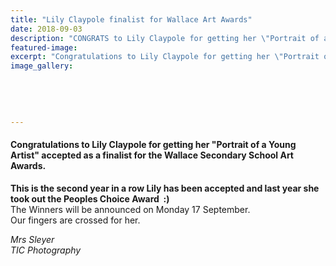 ```yaml
---
title: "Lily Claypole finalist for Wallace Art Awards"
date: 2018-09-03
description: "CONGRATS to Lily Claypole for getting her \"Portrait of a Young Artist\" accepted as a finalist for the Wallace SS Art Awards..."
featured-image: 
excerpt: "Congratulations to Lily Claypole for getting her \"Portrait of a Young Artist\" accepted as a finalist for the Wallace Secondary School Art Awards."
image_gallery:
    
    
    
    
    
---
```


<h4>Congratulations to Lily Claypole for getting her "Portrait of a Young Artist" accepted as a finalist for the Wallace Secondary School Art Awards.&nbsp;</h4>
<p><strong>This is the second year in a row Lily has been accepted and last year she took out the Peoples Choice Award&nbsp; :)<br /></strong>The Winners will be announced on Monday 17 September. <br />Our fingers are crossed for her.</p>
<p><em>Mrs Sleyer</em><br /><em>TIC Photography</em></p>

